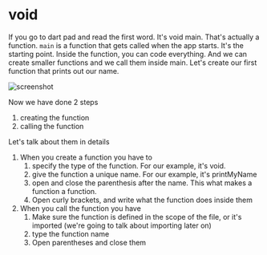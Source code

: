 # void

If you go to dart pad and read the first word. It's void main. That's actually a function. `main` is a function that gets called when the app starts. It's the starting point. Inside the function, you can code everything. And we can create smaller functions and we call them inside main. Let's create our first function that prints out our name.

![screenshot](https://lh4.googleusercontent.com/70ME40qAvILLRW1vhHou9FPXOrhohDjyNiGqGouxC1qpgOz2O2rVSCqfUL2oH8nS9JDWzmjcufl9ozHGGeJYskSYvtWdkphxQLeUhnRtXOCN0EIM88S0Kr4Y85HflCen4UgZAChp)


Now we have done 2 steps 

1. creating the function
2. calling the function





Let's talk about them in details

1. When you create a function you have to 
   1. specify the type of the function. For our example, it's void. 
   2. give the function a unique name. For our example, it's printMyName
   3. open and close the parenthesis after the name. This what makes a function a function. 
   4. Open curly brackets, and write what the function does inside them
2. When you call the function you have 
   1. Make sure the function is defined in the scope of the file, or it's imported (we're going to talk about importing later on)
   2. type the function name 
   3. Open parentheses and close them

